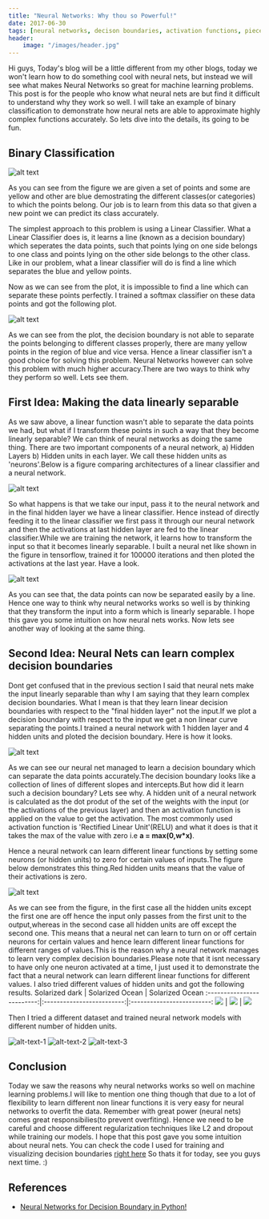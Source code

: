 ```yaml
---
title: "Neural Networks: Why thou so Powerful!"
date: 2017-06-30
tags: [neural networks, decison boundaries, activation functions, piecewise linear]
header:
    image: "/images/header.jpg"
---
```


Hi guys, Today's blog will be a little different from my other blogs, today we won't learn how to do something cool with neural nets, but instead we will see what makes Neural Networks so great for machine learning problems. This post is for the people who know what neural nets are but find it difficult to understand why they work so well. I will take an example of binary classification to demonstrate how neural nets are able to approximate highly complex functions accurately. So lets dive into the details, its going to be fun.

## Binary Classification
![alt text](/images/neuralnets/data.png)

As you can see from the figure we are given a set of points and some are yellow and other are blue demostrating the different classes(or categories) to which the points belong. Our job is to learn from this data so that given a new point we can predict its class accurately.

The simplest approach to this problem is using a Linear Classifier. What a Linear Classifier does is, it learns a line (known as a decision boundary) which seperates the data points, such that points lying on one side belongs to one class and points lying on the other side belongs to the other class. Like in our problem, what a linear classifier will do is find a line which separates the blue and yellow points.

Now as we can see from the plot, it is impossible to find a line which can separate these points perfectly. I trained a softmax classifier on these data points and got the following plot.

![alt text](/images/neuralnets/myfig.png)

As we can see from the plot, the decision boundary is not able to separate the points belonging to different classes properly, there are many yellow points in the region of blue and vice versa. Hence a linear classifier isn't a good choice for solving this problem. Neural Networks however can solve this problem with much higher accuracy.There are two ways to think why they perform so well. Lets see them.

## First Idea: Making the data linearly separable
As we saw above, a linear function wasn't able to separate the data points we had, but what if I transform these points in such a way that they become linearly separable? We can think of neural networks as doing the same thing.
There are two important components of a neural network, a) Hidden Layers b) Hidden units in each layer. We call these hidden units as 'neurons'.Below is a figure comparing architectures of a linear classifier and a neural network.

![alt text](/images/neuralnets/download.png)

So what happens is that we take our input, pass it to the neural network and in the final hidden layer we have a linear classifier. Hence instead of directly feeding it to the linear classifier we first pass it through our neural network and then the activations at last hidden layer are fed to the linear classifier.While we are training the network, it learns how to transform the input so that it becomes linearly separable.
I built a neural net like shown in the figure in tensorflow, trained it for 100000 iterations and then ploted the activations at the last year. Have a look.

![alt text](/images/neuralnets/lsepro.png)

As you can see that, the data points can now be separated easily by a line. Hence one way to think why neural networks works so well is by thinking that they transform the input into a form which is linearly separable. I hope this gave you some intuition on how neural nets works. Now lets see another way of looking at the same thing.

## Second Idea: Neural Nets can learn complex decision boundaries

Dont get confused that in the previous section I said that neural nets make the input linearly separable than why I am saying that they learn complex decision boundaries. What I mean is that they learn linear decision boundaries with respect to the "final hidden layer" not the input.If we plot a decision boundary with respect to the input we get a non linear curve separating the points.I trained a neural network with 1 hidden layer and 4 hidden units and ploted the decision boundary. Here is how it looks.

![alt text](/images/neuralnets/dbnn4.png)

As we can see our neural net managed to learn a decision boundary which can separate the data points accurately.The decision boundary looks like a collection of lines of different slopes and intercepts.But how did it learn such a decision boundary? Lets see why.
A hidden unit of a neural network is calculated as the dot produt of the set of the weights with the input (or the activations of the previous layer) and then an activation function is applied on the value to get the activation. The most commonly used activation function is 'Rectified Linear Unit'(RELU) and what it does is that it takes the max of the value with zero i.e **a = max(0,w*x)**.

Hence a neural network can learn different linear functions by setting some neurons (or hidden units) to zero for certain values of inputs.The figure below demonstrates this thing.Red hidden units means that the value of their activations is zero.

![alt text](/images/neuralnets/export.png)

As we can see from the figure, in the first case all the hidden units except the first one are off hence the input only passes from the first unit to the output,whereas in the second case all hidden units are off except the second one. This means that a neural net can learn to turn on or off certain neurons for certain values and hence learn different linear functions for different ranges of values.This is the reason why a neural network manages to learn very complex decision boundaries.Please note that it isnt necessary to have only one neuron activated at a time, I just used it to demonstrate the fact that a neural network can learn different linear functions for different values. I also tried different values of hidden units and got the following results.
Solarized dark             |  Solarized Ocean         |  Solarized Ocean
:-------------------------:|:-------------------------:|:-------------------------:
![](/images/neuralnets/dbnn4.png)  |  ![](/images/neuralnets/nndb5.png) | ![](/images/neuralnets/nndb10.png) 

Then I tried a different dataset and trained neural network models with different number of hidden units.

![alt-text-1](/images/neuralnets/circle.png "Dataset") ![alt-text-2](/images/neuralnets/5.png "5 hidden units") ![alt-text-3](/images/neuralnets/15.png "15 hidden units")

## Conclusion

Today we saw the reasons why neural networks works so well on machine learning problems.I will like to mention one thing though that due to a lot of flexibility to learn different non linear functions it is very easy for neural networks to overfit the data. Remember with great power (neural nets) comes great responsibilies(to prevent overfiting). Hence we need to be careful and choose different regularization techniques like L2 and dropout while training our models. I hope that this post gave you some intuition about neural nets. You can check the code I used for training and visualizing decision boundaries [right here](https://github.com/kabirahuja2431/NeuralNetsVisualizations) So thats it for today, see you guys next time. :)

## References

* [Neural Networks for Decision Boundary in Python!](https://medium.com/ml-algorithms/neural-networks-for-decision-boundary-in-python-b243440fb7d1)


                                 